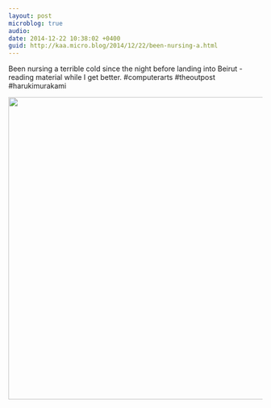 ```yaml
---
layout: post
microblog: true
audio: 
date: 2014-12-22 10:38:02 +0400
guid: http://kaa.micro.blog/2014/12/22/been-nursing-a.html
---
```

Been nursing a terrible cold since the night before landing into Beirut - reading material while I get better. #computerarts #theoutpost #harukimurakami

<img src="https://www.kaa.bz/uploads/2018/f9f3e6974a.jpg" width="600" height="600" />
